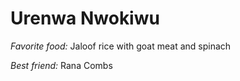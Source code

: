 # Urenwa Nwokiwu

*Favorite food:* Jaloof rice with goat meat and spinach

*Best friend:* Rana Combs